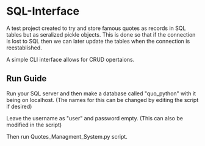 # SQL-Interface

A test project created to try and store famous quotes as records in SQL tables but as seralized pickle objects. 
This is done so that if the connection is lost to SQL then we can later update the tables when the connection is reestablished.

A simple CLI interface allows for CRUD opertaions.

## Run Guide

Run your SQL server and then make a database called "quo_python" with it being on localhost. 
(The names for this can be changed by editing the script if desired) 

Leave the username as "user" and password empty. (This can also be modified in the script)

Then run Quotes_Managment_System.py script.
